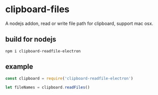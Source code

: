 # clipboard-files

A nodejs addon, read or write file path for clipboard, support mac osx.

## build for nodejs

```shell
npm i clipboard-readfile-electron
```

## example

```js
const clipboard = require('clipboard-readfile-electron')

let fileNames = clipboard.readFiles()
```
